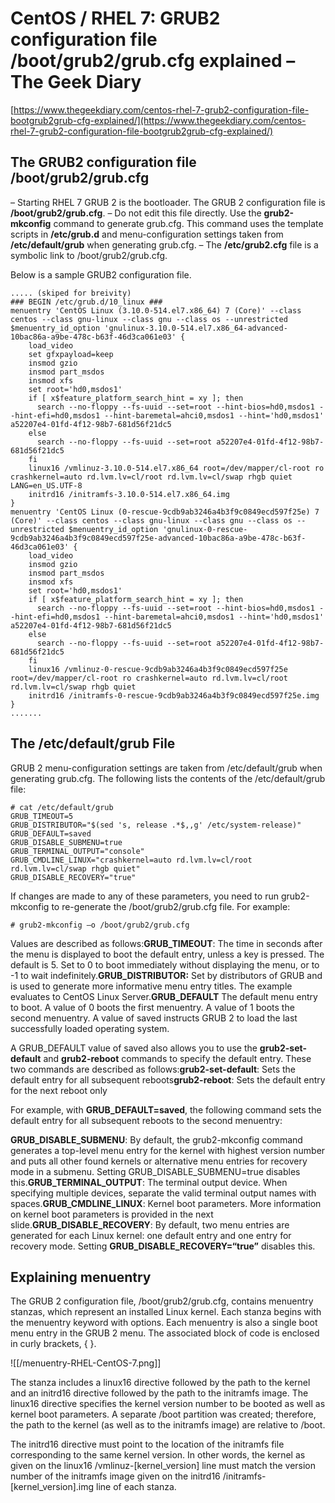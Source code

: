 # CentOS / RHEL 7: GRUB2 configuration file /boot/grub2/grub.cfg explained – The Geek Diary

[https://www.thegeekdiary.com/centos-rhel-7-grub2-configuration-file-bootgrub2grub-cfg-explained/](https://www.thegeekdiary.com/centos-rhel-7-grub2-configuration-file-bootgrub2grub-cfg-explained/)

## The GRUB2 configuration file /boot/grub2/grub.cfg

– Starting RHEL 7 GRUB 2 is the bootloader. The GRUB 2 configuration file is **/boot/grub2/grub.cfg**. – Do not edit this file directly. Use the **grub2-mkconfig** command to generate grub.cfg. This command uses the template scripts in **/etc/grub.d** and menu-configuration settings taken from **/etc/default/grub** when generating grub.cfg. – The **/etc/grub2.cfg** file is a symbolic link to /boot/grub2/grub.cfg.

Below is a sample GRUB2 configuration file.

```
..... (skiped for breivity)
### BEGIN /etc/grub.d/10_linux ###
menuentry 'CentOS Linux (3.10.0-514.el7.x86_64) 7 (Core)' --class centos --class gnu-linux --class gnu --class os --unrestricted $menuentry_id_option 'gnulinux-3.10.0-514.el7.x86_64-advanced-10bac86a-a9be-478c-b63f-46d3ca061e03' {
	load_video
	set gfxpayload=keep
	insmod gzio
	insmod part_msdos
	insmod xfs
	set root='hd0,msdos1'
	if [ x$feature_platform_search_hint = xy ]; then
	  search --no-floppy --fs-uuid --set=root --hint-bios=hd0,msdos1 --hint-efi=hd0,msdos1 --hint-baremetal=ahci0,msdos1 --hint='hd0,msdos1'  a52207e4-01fd-4f12-98b7-681d56f21dc5
	else
	  search --no-floppy --fs-uuid --set=root a52207e4-01fd-4f12-98b7-681d56f21dc5
	fi
	linux16 /vmlinuz-3.10.0-514.el7.x86_64 root=/dev/mapper/cl-root ro crashkernel=auto rd.lvm.lv=cl/root rd.lvm.lv=cl/swap rhgb quiet LANG=en_US.UTF-8
	initrd16 /initramfs-3.10.0-514.el7.x86_64.img
}
menuentry 'CentOS Linux (0-rescue-9cdb9ab3246a4b3f9c0849ecd597f25e) 7 (Core)' --class centos --class gnu-linux --class gnu --class os --unrestricted $menuentry_id_option 'gnulinux-0-rescue-9cdb9ab3246a4b3f9c0849ecd597f25e-advanced-10bac86a-a9be-478c-b63f-46d3ca061e03' {
	load_video
	insmod gzio
	insmod part_msdos
	insmod xfs
	set root='hd0,msdos1'
	if [ x$feature_platform_search_hint = xy ]; then
	  search --no-floppy --fs-uuid --set=root --hint-bios=hd0,msdos1 --hint-efi=hd0,msdos1 --hint-baremetal=ahci0,msdos1 --hint='hd0,msdos1'  a52207e4-01fd-4f12-98b7-681d56f21dc5
	else
	  search --no-floppy --fs-uuid --set=root a52207e4-01fd-4f12-98b7-681d56f21dc5
	fi
	linux16 /vmlinuz-0-rescue-9cdb9ab3246a4b3f9c0849ecd597f25e root=/dev/mapper/cl-root ro crashkernel=auto rd.lvm.lv=cl/root rd.lvm.lv=cl/swap rhgb quiet
	initrd16 /initramfs-0-rescue-9cdb9ab3246a4b3f9c0849ecd597f25e.img
}
.......
```

## The /etc/default/grub File

GRUB 2 menu-configuration settings are taken from /etc/default/grub when generating grub.cfg. The following lists the contents of the /etc/default/grub file:

```
# cat /etc/default/grub
GRUB_TIMEOUT=5
GRUB_DISTRIBUTOR="$(sed 's, release .*$,,g' /etc/system-release)"
GRUB_DEFAULT=saved
GRUB_DISABLE_SUBMENU=true
GRUB_TERMINAL_OUTPUT="console"
GRUB_CMDLINE_LINUX="crashkernel=auto rd.lvm.lv=cl/root rd.lvm.lv=cl/swap rhgb quiet"
GRUB_DISABLE_RECOVERY="true"
```

If changes are made to any of these parameters, you need to run grub2-mkconfig to re-generate the /boot/grub2/grub.cfg file. For example:

```
# grub2-mkconfig –o /boot/grub2/grub.cfg
```

Values are described as follows:**GRUB_TIMEOUT**: The time in seconds after the menu is displayed to boot the default entry, unless a key is pressed. The default is 5. Set to 0 to boot immediately without displaying the menu, or to -1 to wait indefinitely.**GRUB_DISTRIBUTOR:** Set by distributors of GRUB and is used to generate more informative menu entry titles. The example evaluates to CentOS Linux Server.**GRUB_DEFAULT** The default menu entry to boot. A value of 0 boots the first menuentry. A value of 1 boots the second menuentry. A value of saved instructs GRUB 2 to load the last successfully loaded operating system.

A GRUB_DEFAULT value of saved also allows you to use the **grub2-set-default** and **grub2-reboot** commands to specify the default entry. These two commands are described as follows:**grub2-set-default**: Sets the default entry for all subsequent reboots**grub2-reboot**: Sets the default entry for the next reboot only

For example, with **GRUB_DEFAULT=saved**, the following command sets the default entry for all subsequent reboots to the second menuentry:

**GRUB_DISABLE_SUBMENU**: By default, the grub2-mkconfig command generates a top-level menu entry for the kernel with highest version number and puts all other found kernels or alternative menu entries for recovery mode in a submenu. Setting GRUB_DISABLE_SUBMENU=true disables this.**GRUB_TERMINAL_OUTPUT**: The terminal output device. When specifying multiple devices, separate the valid terminal output names with spaces.**GRUB_CMDLINE_LINUX**: Kernel boot parameters. More information on kernel boot parameters is provided in the next slide.**GRUB_DISABLE_RECOVERY**: By default, two menu entries are generated for each Linux kernel: one default entry and one entry for recovery mode. Setting **GRUB_DISABLE_RECOVERY=“true”** disables this.

## Explaining menuentry

The GRUB 2 configuration file, /boot/grub2/grub.cfg, contains menuentry stanzas, which represent an installed Linux kernel. Each stanza begins with the menuentry keyword with options. Each menuentry is also a single boot menu entry in the GRUB 2 menu. The associated block of code is enclosed in curly brackets, { }.

![[/menuentry-RHEL-CentOS-7.png]]

The stanza includes a linux16 directive followed by the path to the kernel and an initrd16 directive followed by the path to the initramfs image. The linux16 directive specifies the kernel version number to be booted as well as kernel boot parameters. A separate /boot partition was created; therefore, the path to the kernel (as well as to the initramfs image) are relative to /boot.

The initrd16 directive must point to the location of the initramfs file corresponding to the same kernel version. In other words, the kernel as given on the linux16 /vmlinuz-[kernel_version] line must match the version number of the initramfs image given on the initrd16 /initramfs-[kernel_version].img line of each stanza.